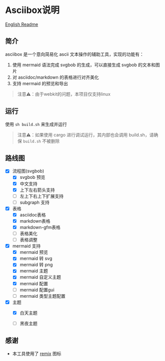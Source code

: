 # Asciibox说明 #

[English Readme](./readme_EN.md)

## 简介 ##

asciibox 是一个意向简易化 ascii 文本操作的辅助工具，实现的功能有：

1. 使用 mermaid 语法完成 svgbob 的生成，可以直接生成 svgbob 的文本和图片
2. 对 asciidoc/markdown 的表格进行对齐美化
3. 支持 mermaid 的预览和导出

> 注意⚠️：由于webkit的问题，本项目仅支持linux

## 运行 ##

使用 `sh build.sh` 来生成并运行

> 注意⚠️：如果使用 cargo 进行调试运行，其内部也会调用 build.sh，请确保 `build.sh` 不被删除

## 路线图 ##

- [x] 流程图(svgbob)
    - [x] svgbob 预览
    - [x] 中文支持
    - [x] 上下左右箭头支持
    - [ ] 左上下右上下扩展支持
    - [ ] subgraph 支持
- [x] 表格
    - [x] asciidoc表格
    - [x] markdown表格
    - [x] markdown-gfm表格
    - [ ] 表格美化
    - [ ] 表格调整
- [x] mermaid 支持
    - [x] mermaid 预览
    - [x] mermaid 转 svg
    - [x] mermaid 转 png
    - [x] mermaid 主题
    - [x] mermaid 自定义主题
    - [x] mermaid 配置
    - [ ] mermaid 配置gui
    - [ ] mermaid 类型主题配置
- [x] 主题
    - [x] 白天主题
    - [ ] 黑夜主题


## 感谢

- 本工具使用了 [remix](https://remixicon.com/) 图标
